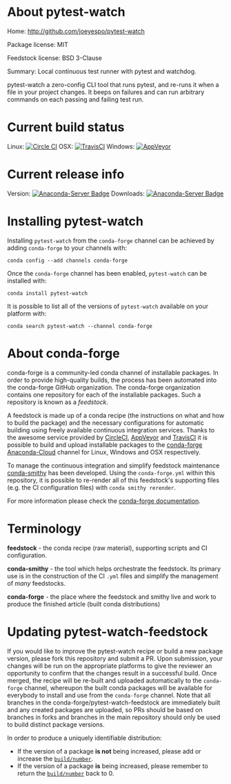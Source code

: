 About pytest-watch
==================

Home: http://github.com/joeyespo/pytest-watch

Package license: MIT

Feedstock license: BSD 3-Clause

Summary: Local continuous test runner with pytest and watchdog.

pytest-watch a zero-config CLI tool that runs pytest, and re-runs it when
a file in your project changes. It beeps on failures and can run arbitrary
commands on each passing and failing test run.


Current build status
====================

Linux: [![Circle CI](https://circleci.com/gh/conda-forge/pytest-watch-feedstock.svg?style=shield)](https://circleci.com/gh/conda-forge/pytest-watch-feedstock)
OSX: [![TravisCI](https://travis-ci.org/conda-forge/pytest-watch-feedstock.svg?branch=master)](https://travis-ci.org/conda-forge/pytest-watch-feedstock)
Windows: [![AppVeyor](https://ci.appveyor.com/api/projects/status/github/conda-forge/pytest-watch-feedstock?svg=True)](https://ci.appveyor.com/project/conda-forge/pytest-watch-feedstock/branch/master)

Current release info
====================
Version: [![Anaconda-Server Badge](https://anaconda.org/conda-forge/pytest-watch/badges/version.svg)](https://anaconda.org/conda-forge/pytest-watch)
Downloads: [![Anaconda-Server Badge](https://anaconda.org/conda-forge/pytest-watch/badges/downloads.svg)](https://anaconda.org/conda-forge/pytest-watch)

Installing pytest-watch
=======================

Installing `pytest-watch` from the `conda-forge` channel can be achieved by adding `conda-forge` to your channels with:

```
conda config --add channels conda-forge
```

Once the `conda-forge` channel has been enabled, `pytest-watch` can be installed with:

```
conda install pytest-watch
```

It is possible to list all of the versions of `pytest-watch` available on your platform with:

```
conda search pytest-watch --channel conda-forge
```


About conda-forge
=================

conda-forge is a community-led conda channel of installable packages.
In order to provide high-quality builds, the process has been automated into the
conda-forge GitHub organization. The conda-forge organization contains one repository
for each of the installable packages. Such a repository is known as a *feedstock*.

A feedstock is made up of a conda recipe (the instructions on what and how to build
the package) and the necessary configurations for automatic building using freely
available continuous integration services. Thanks to the awesome service provided by
[CircleCI](https://circleci.com/), [AppVeyor](http://www.appveyor.com/)
and [TravisCI](https://travis-ci.org/) it is possible to build and upload installable
packages to the [conda-forge](https://anaconda.org/conda-forge)
[Anaconda-Cloud](http://docs.anaconda.org/) channel for Linux, Windows and OSX respectively.

To manage the continuous integration and simplify feedstock maintenance
[conda-smithy](http://github.com/conda-forge/conda-smithy) has been developed.
Using the ``conda-forge.yml`` within this repository, it is possible to re-render all of
this feedstock's supporting files (e.g. the CI configuration files) with ``conda smithy rerender``.

For more information please check the [conda-forge documentation](https://conda-forge.org/docs/).

Terminology
===========

**feedstock** - the conda recipe (raw material), supporting scripts and CI configuration.

**conda-smithy** - the tool which helps orchestrate the feedstock.
                   Its primary use is in the construction of the CI ``.yml`` files
                   and simplify the management of *many* feedstocks.

**conda-forge** - the place where the feedstock and smithy live and work to
                  produce the finished article (built conda distributions)


Updating pytest-watch-feedstock
===============================

If you would like to improve the pytest-watch recipe or build a new
package version, please fork this repository and submit a PR. Upon submission,
your changes will be run on the appropriate platforms to give the reviewer an
opportunity to confirm that the changes result in a successful build. Once
merged, the recipe will be re-built and uploaded automatically to the
`conda-forge` channel, whereupon the built conda packages will be available for
everybody to install and use from the `conda-forge` channel.
Note that all branches in the conda-forge/pytest-watch-feedstock are
immediately built and any created packages are uploaded, so PRs should be based
on branches in forks and branches in the main repository should only be used to
build distinct package versions.

In order to produce a uniquely identifiable distribution:
 * If the version of a package **is not** being increased, please add or increase
   the [``build/number``](http://conda.pydata.org/docs/building/meta-yaml.html#build-number-and-string).
 * If the version of a package **is** being increased, please remember to return
   the [``build/number``](http://conda.pydata.org/docs/building/meta-yaml.html#build-number-and-string)
   back to 0.